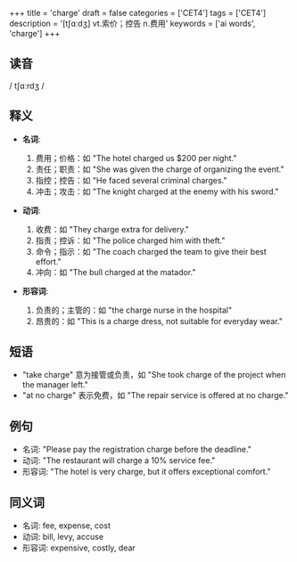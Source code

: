 +++
title = 'charge'
draft = false
categories = ['CET4']
tags = ['CET4']
description = '[t∫ɑːdʒ] vt.索价；控告 n.费用'
keywords = ['ai words', 'charge']
+++

## 读音
/ tʃɑːrdʒ /

## 释义
- **名词**:
  1. 费用；价格：如 "The hotel charged us $200 per night."
  2. 责任；职责：如 "She was given the charge of organizing the event."
  3. 指控；控告：如 "He faced several criminal charges."
  4. 冲击；攻击：如 "The knight charged at the enemy with his sword."

- **动词**:
  1. 收费：如 "They charge extra for delivery."
  2. 指责；控诉：如 "The police charged him with theft."
  3. 命令；指示：如 "The coach charged the team to give their best effort."
  4. 冲向：如 "The bull charged at the matador."

- **形容词**:
  1. 负责的；主管的：如 "the charge nurse in the hospital"
  2. 昂贵的：如 "This is a charge dress, not suitable for everyday wear."

## 短语
- "take charge" 意为接管或负责，如 "She took charge of the project when the manager left."
- "at no charge" 表示免费，如 "The repair service is offered at no charge."

## 例句
- 名词: "Please pay the registration charge before the deadline."
- 动词: "The restaurant will charge a 10% service fee."
- 形容词: "The hotel is very charge, but it offers exceptional comfort."

## 同义词
- 名词: fee, expense, cost
- 动词: bill, levy, accuse
- 形容词: expensive, costly, dear

